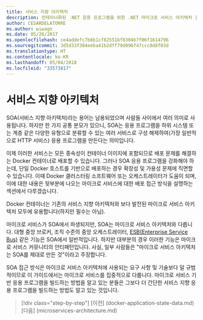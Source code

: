 ```yaml
---
title: 서비스 지향 아키텍처
description: 컨테이너화된 .NET 응용 프로그램을 위한 .NET 마이크로 서비스 아키텍처 | 서비스 지향 아키텍처
author: CESARDELATORRE
ms.author: wiwagn
ms.date: 05/26/2017
ms.openlocfilehash: ce4addefc7b6b1cf82551bf8304b7f06f1614796
ms.sourcegitcommit: 3d5d33f384eeba41b2dff79d096f47ccc8d8f03d
ms.translationtype: HT
ms.contentlocale: ko-KR
ms.lasthandoff: 05/04/2018
ms.locfileid: "33573817"
---
```

# <a name="service-oriented-architecture"></a>서비스 지향 아키텍처 

SOA(서비스 지향 아키텍처)라는 용어는 남용되었으며 사람들 사이에서 여러 의미로 사용됩니다. 하지만 한 가지 공통 분모가 있으니, SOA는 응용 프로그램을 하위 시스템 또는 계층 같은 다양한 유형으로 분류할 수 있는 여러 서비스로 구성 해제하여(가장 일반적으로 HTTP 서비스) 응용 프로그램을 만든다는 의미입니다.

이제 이러한 서비스는 모든 종속성이 컨테이너 이미지에 포함되므로 배포 문제를 해결하는 Docker 컨테이너로 배포할 수 있습니다. 그러나 SOA 응용 프로그램을 강화해야 하는데, 단일 Docker 호스트를 기반으로 배포하는 경우 확장성 및 가용성 문제에 직면할 수 있습니다. 이때 Docker 클러스터링 소프트웨어 또는 오케스트레이터가 도움이 되며, 이에 대한 내용은 뒷부분에 나오는 마이크로 서비스에 대한 배포 접근 방식을 설명하는 섹션에서 다루겠습니다.

Docker 컨테이너는 기존의 서비스 지향 아키텍처와 보다 발전된 마이크로 서비스 아키텍처 모두에 유용합니다(하지만 필수는 아님).

마이크로 서비스가 SOA에서 파생되지만, SOA는 마이크로 서비스 아키텍처와 다릅니다. 대형 중앙 브로커, 조직 수준의 중앙 오케스트레이터, [ESB(Enterprise Service Bus)](https://en.wikipedia.org/wiki/Enterprise_service_bus) 같은 기능은 SOA에서 일반적입니다. 하지만 대부분의 경우 이러한 기능은 마이크로 서비스 커뮤니티의 안티패턴입니다. 사실, 일부 사람들은 "마이크로 서비스 아키텍처는 SOA를 제대로 만든 것"이라고 주장합니다.

SOA 접근 방식은 마이크로 서비스 아키텍처에 사용되는 요구 사항 및 기술보다 덜 규범적이므로 이 가이드에서는 마이크로 서비스를 집중적으로 다룹니다. 마이크로 서비스 기반 응용 프로그램을 빌드하는 방법을 알고 있는 분들은 그보다 더 간단한 서비스 지향 응용 프로그램을 빌드하는 방법도 알고 있는 것입니다.




>[!div class="step-by-step"]
[이전] (docker-application-state-data.md) [다음] (microservices-architecture.md)
